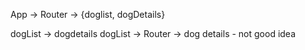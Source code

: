 App -> Router -> {doglist, dogDetails}

dogList -> dogdetails
dogList -> Router -> dog details - not good idea
